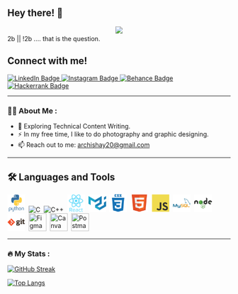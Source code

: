 ## Hey there! 👋
<div id="header" align="center"> 
  <img src="https://i.giphy.com/media/v1.Y2lkPTc5MGI3NjExM3prZTlrejd0MGJtYzlleTA5eG8zamM0NnM3dnZleGVlZ2V4czd3NCZlcD12MV9pbnRlcm5hbF9naWZfYnlfaWQmY3Q9Zw/Tz30dcgKE3GCTYpxol/giphy.gif" width="100"/>
</div>
2b || !2b .... that is the question.

## Connect with me!
<div id="badges">
  <a href="https://www.linkedin.com/in/archisha-yadav/">
    <img src="https://img.shields.io/badge/LinkedIn-blue?style=for-the-badge&logo=linkedin&logoColor=white" alt="LinkedIn Badge"/>
  </a>
  <a href="https://www.instagram.com/archistica?utm_source=ig_web_button_share_sheet&igsh=ZDNlZDc0MzIxNw==">
    <img src="https://img.shields.io/badge/Instagram-pink?style=for-the-badge&logo=instagram&logoColor=white" alt="Instagram Badge"/>
  </a>
  <a href="https://www.behance.net/archishayadav">
    <img src="https://img.shields.io/badge/Behance-lightblue?style=for-the-badge&logo=behance&logoColor=white" alt="Behance Badge"/>
  </a>
  <a href="https://www.hackerrank.com/profile/archisha_y">
    <img src="https://upload.wikimedia.org/wikipedia/commons/thumb/4/40/HackerRank_Icon-1000px.png/800px-HackerRank_Icon-1000px.png" alt="Hackerrank Badge"/>
  </a>
  
</div>

---

### :woman_technologist: About Me :
 - :seedling: Exploring Technical Content Writing.
 - :zap: In my free time, I like to do photography and graphic designing.
 - 📫 Reach out to me: archishay20@gmail.com
 
 ---
 
 ## :hammer_and_wrench: Languages and Tools
 <div>
  <img src="https://github.com/devicons/devicon/blob/master/icons/python/python-original-wordmark.svg" title="python" alt="python" width="40" height="40"/>&nbsp;
  <img src="https://upload.wikimedia.org/wikipedia/commons/thumb/1/18/C_Programming_Language.svg/1853px-C_Programming_Language.svg.png" title="C" alt="C" width="40" height="40"/>&nbsp;
  <img src="https://upload.wikimedia.org/wikipedia/commons/thumb/1/18/ISO_C%2B%2B_Logo.svg/1822px-ISO_C%2B%2B_Logo.svg.png" title="C++" alt="C++" width="40" height="40"/>&nbsp;
  <img src="https://github.com/devicons/devicon/blob/master/icons/react/react-original-wordmark.svg" title="React" alt="React" width="40" height="40"/>&nbsp;
  <img src="https://github.com/devicons/devicon/blob/master/icons/materialui/materialui-original.svg" title="Material UI" alt="Material UI" width="40" height="40"/>&nbsp;
  <img src="https://github.com/devicons/devicon/blob/master/icons/css3/css3-plain-wordmark.svg"  title="CSS3" alt="CSS" width="40" height="40"/>&nbsp;
  <img src="https://github.com/devicons/devicon/blob/master/icons/html5/html5-original.svg" title="HTML5" alt="HTML" width="40" height="40"/>&nbsp;
  <img src="https://github.com/devicons/devicon/blob/master/icons/javascript/javascript-original.svg" title="JavaScript" alt="JavaScript" width="40" height="40"/>&nbsp;
  <img src="https://github.com/devicons/devicon/blob/master/icons/mysql/mysql-original-wordmark.svg" title="MySQL"  alt="MySQL" width="40" height="40"/>&nbsp;
  <img src="https://github.com/devicons/devicon/blob/master/icons/nodejs/nodejs-original-wordmark.svg" title="NodeJS" alt="NodeJS" width="40" height="40"/>&nbsp;
  <img src="https://github.com/devicons/devicon/blob/master/icons/git/git-original-wordmark.svg" title="Git" **alt="Git" width="40" height="40"/>&nbsp;
  <img src="https://upload.wikimedia.org/wikipedia/commons/3/33/Figma-logo.svg" title="Figma" **alt="Figma" width="40" height="40"/>&nbsp;
  <img src="https://encrypted-tbn0.gstatic.com/images?q=tbn:ANd9GcQBRoE5DcalLnKRtZfuKddbpQxE2rGNLe6jXw&s" title="Canva" **alt="Canva" width="40" height="40"/>&nbsp;
  <img src="https://cdn.worldvectorlogo.com/logos/postman.svg" title="Postman" **alt="Postman" width="40" height="40"/>
</div>

 ---

### :fire: My Stats :
[![GitHub Streak](http://github-readme-streak-stats.herokuapp.com?user=adroitathena2&theme=dark&background=000000)](https://git.io/streak-stats)

[![Top Langs](https://github-readme-stats.vercel.app/api/top-langs/?username=adroitathena2&layout=compact&theme=vision-friendly-dark)](https://github.com/adroitathena2/github-readme-stats)

<!--
**adroitathena2/adroitathena2** is a ✨ _special_ ✨ repository because its `README.md` (this file) appears on your GitHub profile.

Here are some ideas to get you started:

- 🔭 I’m currently working on ...
- 🌱 I’m currently learning ...
- 👯 I’m looking to collaborate on ...
- 🤔 I’m looking for help with ...
- 💬 Ask me about ...
- 📫 How to reach me: ...
- 😄 Pronouns: ...
- ⚡ Fun fact: ...
-->
